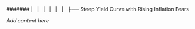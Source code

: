 ####### |   |   |   |   |   |   ├── Steep Yield Curve with Rising Inflation Fears

*Add content here*